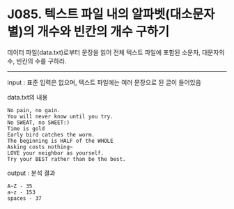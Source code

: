 # J085. 텍스트 파일 내의 알파벳(대소문자별)의 개수와 빈칸의 개수 구하기
데이터 파일(data.txt)로부터 문장을 읽어 전체 텍스트 파일에 포함된 소문자, 대문자의 수, 빈칸의 수를 구하라.

---

input : 표준 입력은 없으며, 텍스트 파일에는 여러 문장으로 된 글이 들어있음

data.txt의 내용
```
No pain, no gain.  
You will never know until you try.  
No SWEAT, no SWEET:)  
Time is gold  
Early bird catches the worm.  
The beginning is HALF of the WHOLE  
Asking costs nothing~  
LOVE your neighbor as yourself.  
Try your BEST rather than be the best.
```
output : 분석 결과
```
A~Z - 35  
a~z - 153  
spaces - 37
```